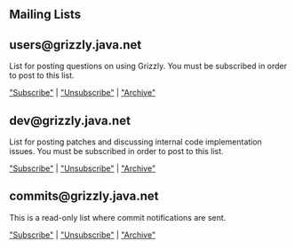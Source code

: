 ## Mailing Lists

## users\@grizzly.java.net

List for posting questions on using Grizzly.  You must be subscribed in order
to post to this list.

["Subscribe"][usersub] | ["Unsubscribe"][userunsub] | ["Archive"][userarchive]


## dev\@grizzly.java.net

List for posting patches and discussing internal code implementation issues.  You
must be subscribed in order to post to this list.

["Subscribe"][devsub] | ["Unsubscribe"][devunsub] | ["Archive"][devarchive]

## commits\@grizzly.java.net

This is a read-only list where commit notifications are sent.

["Subscribe"][commitsub] | ["Unsubscribe"][commitunsub] | ["Archive"][commitarchive]

[usersub]: mailto:sympa@grizzly.java.net?subject=subscribe%20users@grizzly.java.net
[userunsub]: mailto:sympa@grizzly.java.net?subject=unsubscribe%20users@grizzly.java.net
[userarchive]: https://java.net/projects/grizzly/lists/users/archive
[devsub]: mailto:sympa@grizzly.java.net?subject=subscribe%20dev@grizzly.java.net
[devunsub]: mailto:sympa@grizzly.java.net?subject=unsubscribe%20dev@grizzly.java.net
[devarchive]: https://java.net/projects/grizzly/lists/dev/archive
[commitsub]: mailto:sympa@grizzly.java.net?subject=subscribe%20commits@grizzly.java.net
[commitunsub]: mailto:sympa@grizzly.java.net?subject=unsubscribe%20commits@grizzly.java.net
[commitarchive]: https://java.net/projects/grizzly/lists/commits/archive